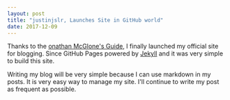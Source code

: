 ```yaml
---
layout: post
title: "justinjslr, Launches Site in GitHub world"
date: 2017-12-09
---
```


Thanks to the [onathan McGlone's Guide](http://jmcglone.com/guides/github-pages/), I finally launched my official site for blogging.
Since GitHub Pages powered by [Jekyll](http://jekyllrb.com) and it was very simple to build this site.

Writing my blog will be very simple because I can use markdown in my posts. It is very easy way to manage my site.
I'll continue to write my post as frequent as possible.
